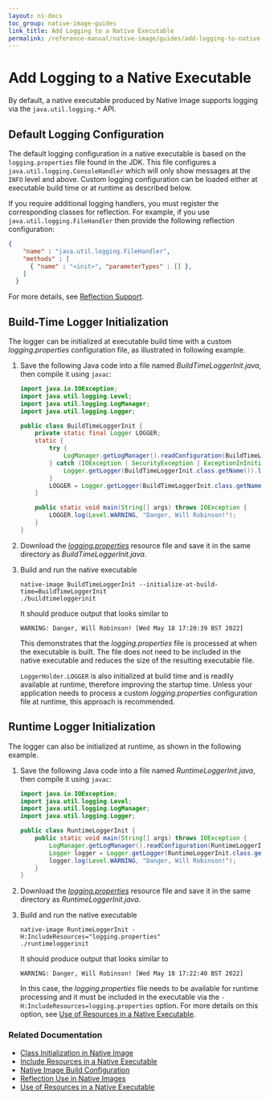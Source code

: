 ```yaml
---
layout: ni-docs
toc_group: native-image-guides
link_title: Add Logging to a Native Executable
permalink: /reference-manual/native-image/guides/add-logging-to-native-executable/
---
```


# Add Logging to a Native Executable

By default, a native executable produced by Native Image supports logging via the `java.util.logging.*` API.

## Default Logging Configuration

The default logging configuration in a native executable is based on the `logging.properties` file found in the JDK.
This file configures a `java.util.logging.ConsoleHandler` which will only show messages at the `INFO` level and above.
Custom logging configuration can be loaded either at executable build time or at runtime as described below.

If you require additional logging handlers, you must register the corresponding classes for reflection.
For example, if you use `java.util.logging.FileHandler` then provide the following reflection configuration:
```json
{
    "name" : "java.util.logging.FileHandler",
    "methods" : [
      { "name" : "<init>", "parameterTypes" : [] },
    ]
  }
```
For more details, see [Reflection Support](../Reflection.md).

## Build-Time Logger Initialization

The logger can be initialized at executable build time with a custom _logging.properties_ configuration file, as illustrated in following example.

1. Save the following Java code into a file named _BuildTimeLoggerInit.java_, then compile it using `javac`:
    ```java
    import java.io.IOException;
    import java.util.logging.Level;
    import java.util.logging.LogManager;
    import java.util.logging.Logger;

    public class BuildTimeLoggerInit {
        private static final Logger LOGGER;
        static {
            try {
                LogManager.getLogManager().readConfiguration(BuildTimeLoggerInit.class.getResourceAsStream("/logging.properties"));
            } catch (IOException | SecurityException | ExceptionInInitializerError ex) {
                Logger.getLogger(BuildTimeLoggerInit.class.getName()).log(Level.SEVERE, "Failed to read logging.properties file", ex);
            }
            LOGGER = Logger.getLogger(BuildTimeLoggerInit.class.getName());
        }

        public static void main(String[] args) throws IOException {
            LOGGER.log(Level.WARNING, "Danger, Will Robinson!");
        }
    } 
    ```
2. Download the [_logging.properties_](../assets/logging.properties) resource file and save it in the same directory as _BuildTimeLoggerInit.java_.

3. Build and run the native executable

    ```shell
    native-image BuildTimeLoggerInit --initialize-at-build-time=BuildTimeLoggerInit
    ./buildtimeloggerinit
    ```
  
    It should produce output that looks similar to
    ```
    WARNING: Danger, Will Robinson! [Wed May 18 17:20:39 BST 2022]
    ```

    This demonstrates that the _logging.properties_ file is processed at when the executable is built.
    The file does not need to be included in the native executable and reduces the size of the resulting executable file.

   `LoggerHolder.LOGGER` is also initialized at build time and is readily available at runtime, therefore improving the startup time. 
   Unless your application needs to process a custom _logging.properties_ configuration file at runtime, this approach is recommended.

## Runtime Logger Initialization

The logger can also be initialized at runtime, as shown in the following example.

1. Save the following Java code into a file named _RuntimeLoggerInit.java_, then compile it using `javac`:

    ```java
    import java.io.IOException;
    import java.util.logging.Level;
    import java.util.logging.LogManager;
    import java.util.logging.Logger;
    
    public class RuntimeLoggerInit {
        public static void main(String[] args) throws IOException {
            LogManager.getLogManager().readConfiguration(RuntimeLoggerInit.class.getResourceAsStream("/logging.properties"));
            Logger logger = Logger.getLogger(RuntimeLoggerInit.class.getName());
            logger.log(Level.WARNING, "Danger, Will Robinson!");
        }
    }
    ```

2. Download the [_logging.properties_](../assets/logging.properties) resource file and save it in the same directory as _RuntimeLoggerInit.java_.

3. Build and run the native executable

    ```shell
    native-image RuntimeLoggerInit -H:IncludeResources="logging.properties"
    ./runtimeloggerinit
    ```

    It should produce output that looks similar to

    ```
    WARNING: Danger, Will Robinson! [Wed May 18 17:22:40 BST 2022]
    ```


    In this case, the _logging.properties_ file needs to be available for runtime processing and it must be included in the executable via the `-H:IncludeResources=logging.properties` option. For more details on this option, see [Use of Resources in a Native Executable](../Resources.md).

### Related Documentation

* [Class Initialization in Native Image](../ClassInitialization.md)
* [Include Resources in a Native Executable](include-resources.md)
* [Native Image Build Configuration](../BuildConfiguration.md)
* [Reflection Use in Native Images](../Reflection.md)
* [Use of Resources in a Native Executable](../Resources.md)

